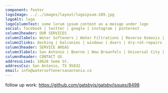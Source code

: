 ```yaml
---
component: footer
logoImage: ../../images/layout/logoipsum-289.jpg
logoAlt: logo
logoColumnText: some lorum ipsum content as a messge under logo
social: facebook | twitter | google | instagram | pinterest
column2header: OUR SERVICES
column2labels: Water Softeners | Water Filtrations | Reverse Osmosis | Doors | Dry Rot Repairs | Siding | Pergolas | Plumbing
column2links: decking | balconies | windows | doors | dry-rot-repairs | siding | pergolas | plumbing
column3header: SERVICE AREAS
column3labels: San Antonio | Boerne | New Braunfels | Universal City | Pleasanton | San Marcos | More...
column4header: CONTACT US
addressLine1: 10628 Some St.
addressCsz: San Antonio, TX 95832
email: info@watersoftenersanantonio.co
---
```


follow up work: https://github.com/gatsbyjs/gatsby/issues/8498
